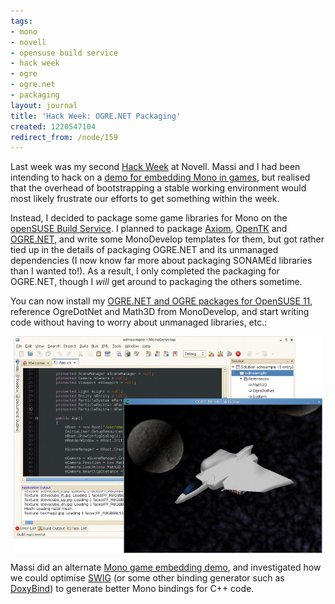 ```yaml
---
tags:
- mono
- novell
- opensuse build service
- hack week
- ogre
- ogre.net
- packaging
layout: journal
title: 'Hack Week: OGRE.NET Packaging'
created: 1220547104
redirect_from: /node/159
---
```

Last week was my second <a href="http://www.novell.com/prblogs/?p=495">Hack Week</a> at Novell. Massi and I had been intending to hack on a <a href="/journal/2008/08/05/demoing_mono_games">demo for embedding Mono in games</a>, but realised that the overhead of bootstrapping a stable working environment would most likely frustrate our efforts to get something within the week.<!--break-->

Instead, I decided to package some game libraries for Mono on the <a href="http://en.opensuse.org/Build_Service">openSUSE Build Service</a>. I planned to package <a href="http://axiomengine.sf.net">Axiom</a>, <a href="http://www.opentk.com/">OpenTK</a> and <a href="http://www.ogre3d.org/phpBB2addons/viewforum.php?f=1">OGRE.NET</a>, and write some MonoDevelop templates for them, but got rather tied up in the details of packaging OGRE.NET and its unmanaged dependencies (I now know far more about packaging SONAMEd libraries than I wanted to!). As a result, I only completed the packaging for OGRE.NET, though I <em>will</em> get around to packaging the others sometime.

You can now install my <a href="http://download.opensuse.org/repositories/home:/MJHutchinson:/mono-games/openSUSE_11.0/repodata/">OGRE.NET and OGRE packages for OpenSUSE 11</a>,  reference OgreDotNet and Math3D from MonoDevelop, and start writing code without having to worry about unmanaged libraries, etc.:

<a href="/files/images/MonoScreenshots/OgreDotNet.png"><img src="/files/images/MonoScreenshots/OgreDotNet-small.png" alt="Screenshot of a MonoDevelop running an OGRE.NET demo." style="max-width:98%; display:block;margin-left:auto;margin-right:auto;" /></a>

Massi did an alternate <a href="http://primates.ximian.com/~massi/blog/archive/2008/Aug-04.html">Mono game embedding demo</a>, and investigated how we could optimise <a href="http://www.swig.org/">SWIG</a> (or some other binding generator such as <a href="http://imaginary-project.net/doxybind/">DoxyBind</a>) to generate better Mono bindings for C++ code.

